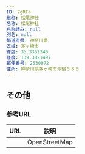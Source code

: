 ```yaml
---
ID: 7gRFa
総称: 松尾神社
名称: 松尾神社
名称読み: null
別名: null
都道府県: 神奈川県
区域: 茅ヶ崎市
緯度: 35.3352346
経度: 139.3821497
郵便番号: 2530072
住所: 神奈川県茅ヶ崎市今宿５８６
---
```


## その他

### 参考URL

| URL | 説明          |
| --- | ------------- |
|     | OpenStreetMap |
